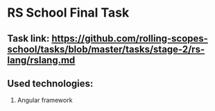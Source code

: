 # RS School Final Task
## Task link: https://github.com/rolling-scopes-school/tasks/blob/master/tasks/stage-2/rs-lang/rslang.md
## Used technologies:
1. Angular framework
